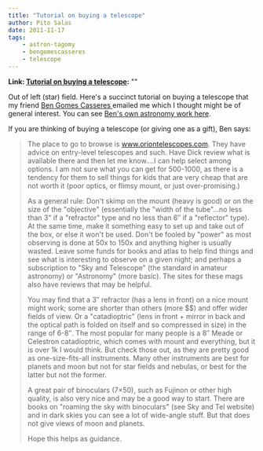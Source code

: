 ```yaml
---
title: "Tutorial on buying a telescope"
author: Pito Salas
date: 2011-11-17
tags:
    - astron-tagomy
    - bengomescasseres
    - telescope
---
```


**Link: [Tutorial on buying a telescope](None):** ""

Out of left (star) field. Here's a succinct tutorial on buying a telescope
that my friend [Ben Gomes Casseres
](<http://www.linkedin.com/profile/view?id=2741471&authType=name&authToken=8vju&locale=en_US&pvs=pp&trk=ppro_viewmore>)emailed
me which I thought might be of general interest. You can see [Ben's own
astronomy work here](<http://www.alliancestrategy.com/Astro>).

If you are thinking of buying a telescope (or giving one as a gift), Ben says:

> The place to go to browse is www.oriontelescopes.com. They have advice on
> entry-level telescopes and such. Have Dick review what is available there
> and then let me know….I can help select among options. I am not sure what
> you can get for 500-1000, as there is a tendency for them to sell things for
> kids that are very cheap that are not worth it (poor optics, or flimsy
> mount, or just over-promising.)
>
> As a general rule: Don't skimp on the mount (heavy is good) or on the size
> of the "objective" (essentially the "width of the tube"…no less than 3" if a
> "refractor" type and no less than 6″ if a "reflector" type). At the same
> time, make it something easy to set up and take out of the box, or else it
> won't be used. Don't be fooled by "power" as most observing is done at 50x
> to 150x and anything higher is usually wasted. Leave some funds for books
> and atlas to help find things and see what is interesting to observe on a
> given night; and perhaps a subscription to "Sky and Telescope" (the standard
> in amateur astronomy) or "Astronomy" (more basic). The sites for these mags
> also have reviews that may be helpful.
>
> You may find that a 3″ refractor (has a lens in front) on a nice mount might
> work; some are shorter than others (more $$) and offer wider fields of view.
> Or a "catadioptric" (lens in front + mirror in back and the optical path is
> folded on itself and so compressed in size) in the range of 6-8″. The most
> popular for many people is a 8″ Meade or Celestron catadioptric, which comes
> with mount and everything, but it is over 1k I would think. But check those
> out, as they are pretty good as one-size-fits-all instruments. Many other
> instruments are best for planets and moon but not for star fields and
> nebulas, or best for the latter but not the former.
>
> A great pair of binoculars (7×50), such as Fujinon or other high quality, is
> also very nice and may be a good way to start. There are books on "roaming
> the sky with binoculars" (see Sky and Tel website) and in dark skies you can
> see a lot of wide-angle stuff. But that does not give views of moon and
> planets.
>
> Hope this helps as guidance.


